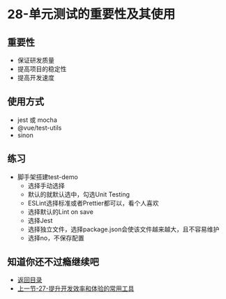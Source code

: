 # 28-单元测试的重要性及其使用

## 重要性

* 保证研发质量
* 提高项目的稳定性
* 提高开发速度

## 使用方式

* jest 或 mocha
* @vue/test-utils
* sinon

## 练习

* 脚手架搭建test-demo
  * 选择手动选择
  * 默认的就默认选中，勾选Unit Testing
  * ESLint选择标准或者Prettier都可以，看个人喜欢
  * 选择默认的Lint on save
  * 选择Jest
  * 选择独立文件，选择package.json会使该文件越来越大，且不容易维护
  * 选择no，不保存配置   

## 知道你还不过瘾继续吧       

* [返回目录](../../README.md)
* [上一节-27-提升开发效率和体验的常用工具](../02-生态篇/27-提升开发效率和体验的常用工具.md)